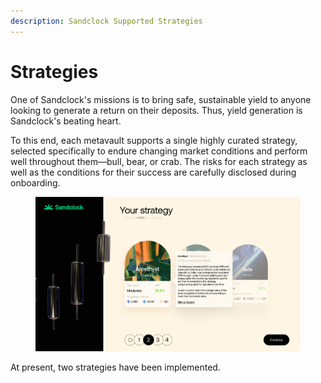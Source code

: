 ```yaml
---
description: Sandclock Supported Strategies
---
```


# Strategies

One of Sandclock's missions is to bring safe, sustainable yield to anyone looking to generate a return on their deposits. Thus, yield generation is Sandclock's beating heart.

To this end, each metavault supports a single highly curated strategy, selected specifically to endure changing market conditions and perform well throughout them—bull, bear, or crab. The risks for each strategy as well as the conditions for their success are carefully disclosed during onboarding.

<figure><img src="../.gitbook/assets/image (7).png" alt=""><figcaption></figcaption></figure>

At present, two strategies have been implemented.
